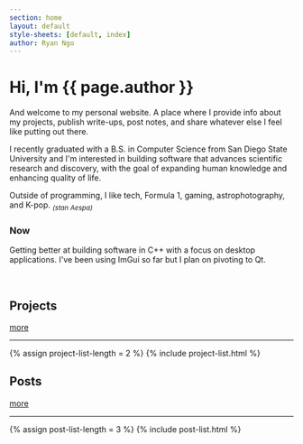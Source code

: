 ```yaml
---
section: home
layout: default 
style-sheets: [default, index]
author: Ryan Ngo
---
```


<h1 class="home-title">Hi, I'm <span>{{ page.author }}</span></h1>

And welcome to my personal website. A place where I provide info about my
projects, publish write-ups, post notes, and share whatever else I feel
like putting out there.

I recently graduated with a B.S. in Computer Science from San Diego State 
University and I'm interested in building software that advances scientific 
research and discovery, with the goal of expanding human knowledge and
enhancing quality of life.

Outside of programming, I like tech, Formula 1, gaming, astrophotography,
and K-pop. <sub><i>(stan Aespa)</i></sub>

### Now

Getting better at building software in C++ with a focus on desktop
applications. I've been using ImGui so far but I plan on pivoting to Qt.

<br>

<div class="list-heading">
    <h2 class="list-heading__title">Projects</h2>
    <a class="list-heading__link" href="{{ site.docs[1].url }}">more</a>
</div>
<hr>
{% assign project-list-length = 2 %}
{% include project-list.html %}


<div class="list-heading">
    <h2 class="list-heading__title">Posts</h2>
    <a class="list-heading__link" href="{{ site.docs[2].url }}">more</a>
</div>
<hr>
{% assign post-list-length = 3 %}
{% include post-list.html %}

